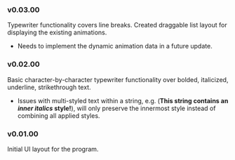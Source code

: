 ### v0.03.00
Typewriter functionality covers line breaks.
Created draggable list layout for displaying the existing animations. 
- Needs to implement the dynamic animation data in a future update.

### v0.02.00
Basic character-by-character typewriter functionality over bolded, italicized, underline, strikethrough text. 
- Issues with multi-styled text within a string, e.g. (**This string contains an *inner italics* style!**), will only preserve the innermost style instead of combining all applied styles.

### v0.01.00
Initial UI layout for the program.